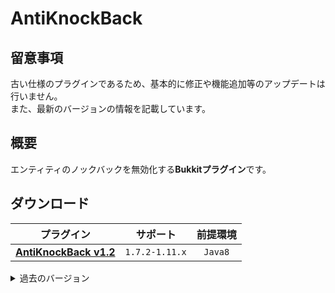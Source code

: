 AntiKnockBack
==========

## 留意事項
古い仕様のプラグインであるため、基本的に修正や機能追加等のアップデートは行いません。  
また、最新のバージョンの情報を記載しています。

概要
-----------
エンティティのノックバックを無効化する**Bukkitプラグイン**です。  

ダウンロード
-----------
| プラグイン | サポート | 前提環境 |
|:---:|:---:|:---:|
| [**AntiKnockBack v1.2**](https://github.com/yuttyann/FileArchive/raw/main/AntiKnockBack/jar/1.2/AntiKnockBack%20v1.2.jar) | `1.7.2-1.11.x` | `Java8` |

<details>
<summary>過去のバージョン</summary>

| プラグイン | サポート | 前提環境 |
|:---:|:---:|:---:|
| [AntiKnockBack v1.1](https://github.com/yuttyann/FileArchive/raw/main/AntiKnockBack/jar/1.1/AntiKnockBack%20v1.1.jar) | `1.7.2-1.10.x` | `Java8` |
| [AntiKnockBack v1.0](https://github.com/yuttyann/FileArchive/raw/main/AntiKnockBack/jar/1.0/AntiKnockBack%20v1.0.jar) | `1.7.2-1.9.x` | `Java8` |
</details>
